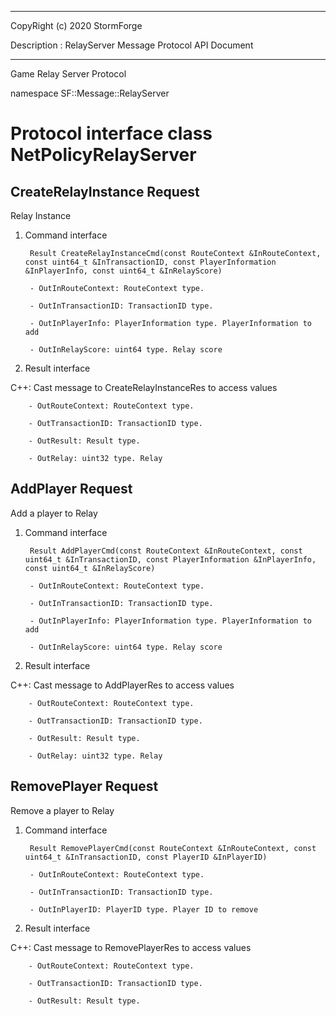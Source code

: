 ﻿***
 
 CopyRight (c) 2020 StormForge
 
 Description : RelayServer Message Protocol API Document

***



Game Relay Server Protocol

namespace SF::Message::RelayServer


# Protocol interface class NetPolicyRelayServer
## CreateRelayInstance Request
Relay Instance

1. Command interface

        Result CreateRelayInstanceCmd(const RouteContext &InRouteContext, const uint64_t &InTransactionID, const PlayerInformation &InPlayerInfo, const uint64_t &InRelayScore)

		- OutInRouteContext: RouteContext type. 

		- OutInTransactionID: TransactionID type. 

		- OutInPlayerInfo: PlayerInformation type. PlayerInformation to add

		- OutInRelayScore: uint64 type. Relay score

2. Result interface

C++: Cast message to CreateRelayInstanceRes to access values


		- OutRouteContext: RouteContext type. 

		- OutTransactionID: TransactionID type. 

		- OutResult: Result type. 

		- OutRelay: uint32 type. Relay


## AddPlayer Request
Add a player to Relay

1. Command interface

        Result AddPlayerCmd(const RouteContext &InRouteContext, const uint64_t &InTransactionID, const PlayerInformation &InPlayerInfo, const uint64_t &InRelayScore)

		- OutInRouteContext: RouteContext type. 

		- OutInTransactionID: TransactionID type. 

		- OutInPlayerInfo: PlayerInformation type. PlayerInformation to add

		- OutInRelayScore: uint64 type. Relay score

2. Result interface

C++: Cast message to AddPlayerRes to access values


		- OutRouteContext: RouteContext type. 

		- OutTransactionID: TransactionID type. 

		- OutResult: Result type. 

		- OutRelay: uint32 type. Relay


## RemovePlayer Request
Remove a player to Relay

1. Command interface

        Result RemovePlayerCmd(const RouteContext &InRouteContext, const uint64_t &InTransactionID, const PlayerID &InPlayerID)

		- OutInRouteContext: RouteContext type. 

		- OutInTransactionID: TransactionID type. 

		- OutInPlayerID: PlayerID type. Player ID to remove

2. Result interface

C++: Cast message to RemovePlayerRes to access values


		- OutRouteContext: RouteContext type. 

		- OutTransactionID: TransactionID type. 

		- OutResult: Result type. 








